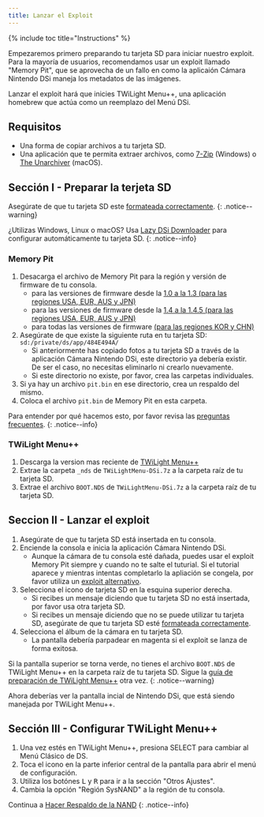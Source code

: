 ```yaml
---
title: Lanzar el Exploit
---
```


{% include toc title="Instructions" %}

Empezaremos primero preparando tu tarjeta SD para iniciar nuestro exploit. Para la mayoría de usuarios, recomendamos usar un exploit llamado "Memory Pit", que se aprovecha de un fallo en como la aplicaión Cámara Nintendo DSi maneja los metadatos de las imágenes.

Lanzar el exploit hará que inicies TWiLight Menu++, una aplicación homebrew que actúa como un reemplazo del Menú DSi.

## Requisitos
- Una forma de copiar archivos a tu tarjeta SD.
- Una aplicación que te permita extraer archivos, como [7-Zip](https://www.7-zip.org/) (Windows) o [The Unarchiver](https://apps.apple.com/us/app/the-unarchiver/id425424353) (macOS).

## Sección I - Preparar la terjeta SD
Asegúrate de que tu tarjeta SD este [formateada correctamente](sd-card-setup).
{: .notice--warning}

¿Utilizas Windows, Linux o macOS? Usa [Lazy DSi Downloader](lazy-dsi-downloader) para configurar automáticamente tu tarjeta SD.
{: .notice--info}

### Memory Pit
1. Desacarga el archivo de Memory Pit para la región y versión de firmware de tu consola.
   - para las versiones de firmware desde la [1.0 a la 1.3 (para las regiones USA, EUR, AUS y JPN)](/assets/files/memory_pit/256/pit.bin)
   - para las versiones de firmware desde la [1.4 a la 1.4.5 (para las regiones USA, EUR, AUS y JPN)](/assets/files/memory_pit/768_1024/pit.bin)
   - para todas las versiones de firmware [(para las regiones KOR y CHN)](/assets/files/memory_pit/256/pit.bin)
1. Asegúrate de que existe la siguiente ruta en tu tarjeta SD: `sd:/private/ds/app/484E494A/`
   - Si anteriormente has copiado fotos a tu tarjeta SD a través de la aplicación Cámara Nintendo DSi, este directorio ya debería existir. De ser el caso, no necesitas eliminarlo ni crearlo nuevamente.
   - Si este directorio no existe, por favor, crea las carpetas individuales.
1. Si ya hay un archivo `pit.bin` en ese directorio, crea un respaldo del mismo.
1. Coloca el archivo `pit.bin` de Memory Pit en esta carpeta.

Para entender por qué hacemos esto, por favor revisa las [preguntas frecuentes](/faq#what-functionality-will-i-lose-by-modding-my-system).
{: .notice--info}

### TWiLight Menu++
1. Descarga la version mas reciente de [TWiLight Menu++](https://github.com/DS-Homebrew/TWiLightMenu/releases/latest/download/TWiLightMenu-DSi.7z)
1. Extrae la carpeta `_nds` de `TWiLightMenu-DSi.7z` a la carpeta raíz de tu tarjeta SD.
1. Extrae el archivo `BOOT.NDS` de `TWiLightMenu-DSi.7z` a la carpeta raíz de tu tarjeta SD.

## Seccion II - Lanzar el exploit

1. Asegúrate de que tu tarjeta SD está insertada en tu consola.
1. Enciende la consola e inicia la aplicación Cámara Nintendo DSi.
   - Aunque la cámara de tu consola esté dañada, puedes usar el exploit Memory Pit siempre y cuando no te salte el tuturial. Si el tutorial aparece y mientras intentas completarlo la apliación se congela, por favor utiliza un [exploit alternativo](alternate-exploits).
1. Selecciona el icono de tarjeta SD en la esquina superior derecha.
   - Si recibes un mensaje diciendo que tu tarjeta SD no está insertada, por favor usa otra tarjeta SD.
   - Si recibes un mensaje diciendo que no se puede utilizar tu tarjeta SD, asegúrate de que tu tarjeta SD esté [formateada correctamente](sd-card-setup).
1. Selecciona el álbum de la cámara en tu tarjeta SD.
   - La pantalla debería parpadear en magenta si el exploit se lanza de forma exitosa.

Si la pantalla superior se torna verde, no tienes el archivo `BOOT.NDS` de TWiLight Menu++ en la carpeta raíz de tu tarjeta SD. Sigue la [guía de preparación de TWiLight Menu++](launching-the-exploit#twilight-menu) otra vez.
{: .notice--warning}

Ahora deberías ver la pantalla incial de Nintendo DSi, que está siendo manejada por TWiLight Menu++.

## Sección III - Configurar TWiLight Menu++

1. Una vez estés en TWiLight Menu++, presiona SELECT para cambiar al Menú Clásico de DS.
1. Toca el icono en la parte inferior central de la pantalla para abrir el menú de configuración.
1. Utiliza los botónes <kbd class="l">L</kbd> y <kbd class="r">R</kbd> para ir a la sección "Otros Ajustes".
1. Cambia la opción "Región SysNAND" a la región de tu consola.

Continua a [Hacer Respaldo de la NAND](dumping-nand)
{: .notice--info}
